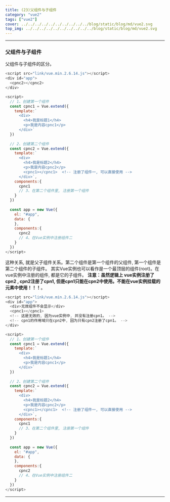 ```yaml
---
title: (23)父组件与子组件
category: "vue2"
tags: ["vue2"]
cover: ../../../../../../../../../../blog/static/blog/md/vue2.svg
top_img: ../../../../../../../../../../blog/static/blog/md/vue2.svg
---
```


***

### 父组件与子组件

父组件与子组件的区分。


```js vue2
<script src="link/vue.min.2.6.14.js"></script>
<div id="app">
  <cpnc2></cpnc2>
</div>

<script>
  // 1、创建第一个组件
  const cpnc1 = Vue.extend({  
    template:`
      <div>
        <h4>我是标题1</h4>
        <p>我是内容cpnc1</p>
      </div>`
  })
  
  // 2、创建第二个组件
  const cpnc2 = Vue.extend({
    template:`
      <div>
        <h4>我是标题2</h4>
        <p>我是内容cpnc2</p>
        <cpnc1></cpnc1>  <!-- 注册了组件一, 可以直接使用 -->
      </div>`,
    components:{
      cpnc1
      // 3、在第二个组件里, 注册第一个组件
    }
  })
  
  const app = new Vue({
    el: "#app",
    data: {
    },
    components:{
      cpnc2
      // 4、在Vue实例中注册组件二
    }
  })
</script>
```


这种关系, 就是父子组件关系。第二个组件是第一个组件的父组件, 第一个组件是第二个组件的子组件。
其实Vue实例也可以看作是一个最顶层的组件(root)。在vue实例中注册的组件, 都是它的子组件。
**注意：虽然逻辑上 vue实例注册了cpn2 , cpn2注册了cpn1, 但是cpn1只能在cpn2中使用。不能在vue实例挂载的元素中使用！！！**。


```js vue2
<script src="link/vue.min.2.6.14.js"></script>
<div id="app">
  <div>无效组件不会显示</div>
  <cpnc1></cpnc1>
  <!-- 这是无效的, 因为vue实例中, 并没有注册cpn1。 -->
  <!-- cpn1的作用域只在cpn2中, 因为只有cpn2注册了cpn1。 -->
</div>

<script>
  // 1、创建第一个组件
  const cpnc1 = Vue.extend({  
    template:`
      <div>
        <h4>我是标题1</h4>
        <p>我是内容cpnc1</p>
      </div>`
  })
  
  // 2、创建第二个组件
  const cpnc2 = Vue.extend({
    template:`
      <div>
        <h4>我是标题2</h4>
        <p>我是内容cpnc2</p>
        <cpnc1></cpnc1>  <!-- 注册了组件一, 可以直接使用 -->
      </div>`,
    components:{
      cpnc1
      // 3、在第二个组件里, 注册第一个组件
    }
  })
  
  const app = new Vue({
    el: "#app",
    data: {
    },
    components:{
      cpnc2
      // 4、在Vue实例中注册组件二
    }
  })
</script>
```


***